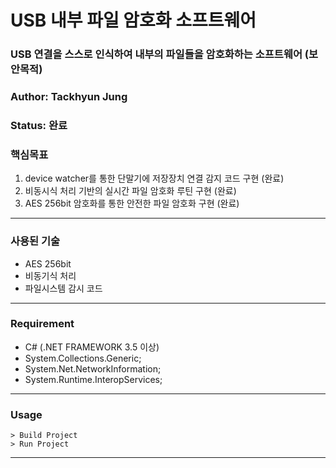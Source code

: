 # USB 내부 파일 암호화 소프트웨어
### USB 연결을 스스로 인식하여 내부의 파일들을 암호화하는 소프트웨어 (보안목적)

### Author: Tackhyun Jung

### Status: 완료

### 핵심목표
1) device watcher를 통한 단말기에 저장장치 연결 감지 코드 구현 (완료)
2) 비동시식 처리 기반의 실시간 파일 암호화 루틴 구현 (완료)
3) AES 256bit 암호화를 통한 안전한 파일 암호화 구현 (완료)

---

### 사용된 기술
* AES 256bit
* 비동기식 처리
* 파일시스템 감시 코드

---

### Requirement
* C# (.NET FRAMEWORK 3.5 이상)
* System.Collections.Generic;
* System.Net.NetworkInformation;
* System.Runtime.InteropServices;

---

### Usage

```
> Build Project
> Run Project
```

---
